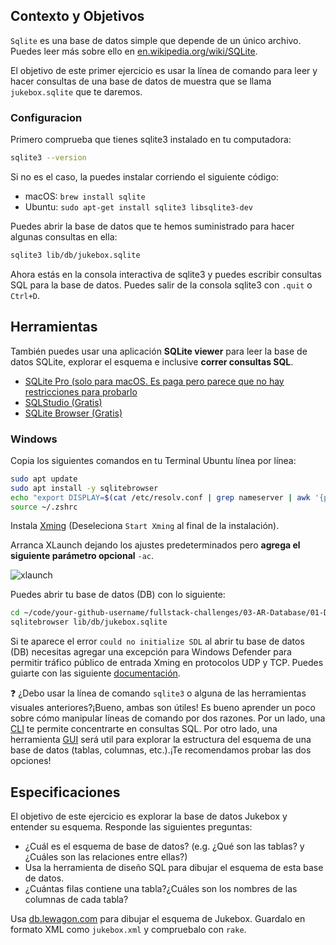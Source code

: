 ## Contexto y Objetivos

`Sqlite` es una base de datos simple que depende de un único archivo. Puedes leer más sobre ello en [en.wikipedia.org/wiki/SQLite](http://en.wikipedia.org/wiki/SQLite).

El objetivo de este primer ejercicio es usar la línea de comando para leer y hacer consultas de una base de datos de muestra que se llama `jukebox.sqlite` que te daremos.

### Configuracion

Primero comprueba que tienes sqlite3 instalado en tu computadora:

```bash
sqlite3 --version
```

Si no es el caso, la puedes instalar corriendo el siguiente código:

- macOS: `brew install sqlite`
- Ubuntu: `sudo apt-get install sqlite3 libsqlite3-dev`

Puedes abrir la base de datos que te hemos suministrado para hacer algunas consultas en ella:

```bash
sqlite3 lib/db/jukebox.sqlite
```

Ahora estás en la consola interactiva de sqlite3 y puedes escribir consultas SQL para la base de datos.
Puedes salir de la consola sqlite3 con `.quit` o `Ctrl+D`.

## Herramientas

También puedes usar una aplicación **SQLite viewer** para leer la base de datos SQLite, explorar el esquema e inclusive **correr consultas SQL**.

- [SQLite Pro (solo para macOS. Es paga pero parece que no hay restricciones para probarlo](https://www.sqlitepro.com/)
- [SQLStudio (Gratis)](http://sqlitestudio.pl/)
- [SQLite Browser (Gratis)](http://sqlitebrowser.org/)

### Windows

Copia los siguientes comandos en tu Terminal Ubuntu línea por línea:
```bash
sudo apt update
sudo apt install -y sqlitebrowser
echo "export DISPLAY=$(cat /etc/resolv.conf | grep nameserver | awk '{print $2}'):0" >> ~/.zshrc
source ~/.zshrc
```

Instala [Xming](https://sourceforge.net/projects/xming/) (Deseleciona `Start Xming` al final de la instalación).

Arranca XLaunch dejando los ajustes predeterminados pero **agrega el siguiente parámetro opcional** `-ac`.

![xlaunch](https://raw.githubusercontent.com/lewagon/fullstack-images/master/oop/xlaunch.jpg)

Puedes abrir tu base de datos (DB) con lo siguiente:
```bash
cd ~/code/your-github-username/fullstack-challenges/03-AR-Database/01-DB-Design-and-SQL/03-Interacting-with-db
sqlitebrowser lib/db/jukebox.sqlite
```

Si te aparece el error `could no initialize SDL` al abrir tu base de datos (DB) necesitas agregar una excepción para Windows Defender para permitir tráfico público de entrada Xming en protocolos UDP y TCP. Puedes guiarte con las siguiente [documentación](https://docs.microsoft.com/en-us/windows/security/threat-protection/windows-firewall/create-an-inbound-port-rule).



❓ ¿Debo usar la línea de comando `sqlite3` o alguna de las herramientas visuales anteriores?¡Bueno, ambas son útiles! Es bueno aprender un poco sobre cómo manipular líneas de comando por dos razones. Por un lado, una [CLI](https://en.wikipedia.org/wiki/Command-line_interface) te permite concentrarte en consultas SQL. Por otro lado, una herramienta [GUI](https://en.wikipedia.org/wiki/Graphical_user_interface) será util para explorar la estructura del esquema de una base de datos (tablas, columnas, etc.).¡Te recomendamos probar las dos opciones!

## Especificaciones

El objetivo de este ejercicio es explorar la base de datos Jukebox y entender su esquema. Responde las siguientes preguntas:

- ¿Cuál es el esquema de base de datos? (e.g. ¿Qué son las tablas? y ¿Cuáles son las relaciones entre ellas?)
- Usa la herramienta de diseño SQL para dibujar el esquema de esta base de datos.
- ¿Cuántas filas contiene una tabla?¿Cuáles son los nombres de las columnas de cada tabla?

Usa [db.lewagon.com](http://db.lewagon.com/) para dibujar el esquema de Jukebox. Guardalo en formato XML como `jukebox.xml` y compruebalo con `rake`.
